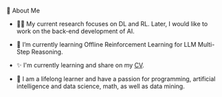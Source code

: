 <div>
<br>
🤺 About Me
<tr><td>
  
- 🧑‍💼 My current research focuses on DL and RL. Later, I would like to work on the back-end development of AI.

- 🌱 I’m currently learning Offline Reinforcement Learning for LLM Multi-Step Reasoning. 

- ✨ I'm currently learning and share on my [CV](https://www.bohaochen.top).

- 🤔 I am a lifelong learner and have a passion for programming, artificial intelligence and data science, math, as well as data mining.
</td></tr>
</div>

